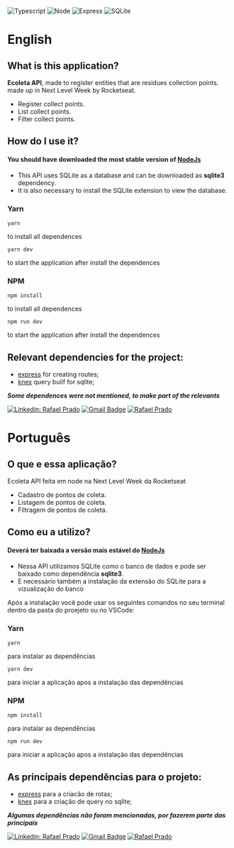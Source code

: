![Typescript](https://img.shields.io/badge/TypeScript-007ACC?style=for-the-badge&logo=typescript&logoColor=white)
![Node](https://img.shields.io/badge/Node.js-43853D?style=for-the-badge&logo=node.js&logoColor=white)
![Express](https://img.shields.io/badge/Express.js-404D59?style=for-the-badge)
![SQLite](https://img.shields.io/badge/SQLite-07405E?style=for-the-badge&logo=sqlite&logoColor=white)

# English

## What is this application?

**Ecoleta API**, made to register entities that are residues collection points. made up in Next Level Week by Rocketseat.

- Register collect points.
- List collect points.
- Filter collect points.

## How do I use it?

#### You should have downloaded the most stable version of [NodeJs](https://nodejs.org/en/)

- This API uses SQLite as a database and can be downloaded as **sqlite3** dependency.
- It is also necessary to install the SQLite extension to view the database.

### Yarn

 ``` 
yarn 
``` 
to install all dependences

 ``` 
 yarn dev 
 ``` 
 to start the application after install the dependences
 
 
### NPM

```
npm install
``` 
to install all dependences
```
npm run dev
``` 
 to start the application after install the dependences
 

## Relevant dependencies for the project:

- [express](https://github.com/expressjs/express) for creating routes;
- [knex](http://knexjs.org/) query builf for sqlite;

***Some dependences were not mentioned, to make part of the relevants***

[![Linkedin: Rafael Prado](https://img.shields.io/badge/-RafaelPrado-blue?style=flat-square&logo=Linkedin&logoColor=white&link=LINK-DO-SEU-LINKEDIN)](https://www.linkedin.com/in/rafael-prado-8a40b6132/)
[![Gmail Badge](https://img.shields.io/badge/-santiagorafael409@gmail.com-006bed?style=flat-square&logo=Gmail&logoColor=white&link=mailto:SEU-EMAIL)](mailto:santiagorafael409@gmail.com)
[![Rafael Prado]( https://img.shields.io/github/followers/RafaelPrado409?label=follow&style=social)](https://github.com/RafaelPrado409)


# Português

## O que e essa aplicação?

Ecoleta API feita em node na Next Level Week da Rocketseat

- Cadastro de pontos de coleta.
- Listagem de pontos de coleta.
- Filtragem de pontos de coleta.

## Como eu a utilizo?

#### Deverá ter baixada a versão mais estável do [NodeJs](https://nodejs.org/en/)

- Nessa API utilizamos SQLite como o banco de dados e pode ser baixado como dependência **sqlite3**.
- E necessário também a instalação da extensão do SQLite para a vizualização do banco

Após a instalação você pode usar os seguintes comandos no seu terminal dentro da pasta do proejeto ou no VSCode:

### Yarn

 ``` 
yarn 
``` 
para instalar as dependências

 ``` 
 yarn dev
 ``` 
 para iniciar a aplicação apos a instalação das dependências

 
### NPM

```
npm install
``` 
para instalar as dependências
```
npm run dev
``` 
para iniciar a aplicação apos a instalação das dependências

## As principais dependências para o projeto:

- [express](https://github.com/expressjs/express) para a criacão de rotas;
- [knex](http://knexjs.org/) para a criação de query no sqlite;

***Algumas dependências não foram mencionadas, por fazerem parte das principais***

[![Linkedin: Rafael Prado](https://img.shields.io/badge/-RafaelPrado-blue?style=flat-square&logo=Linkedin&logoColor=white&link=LINK-DO-SEU-LINKEDIN)](https://www.linkedin.com/in/rafael-prado-8a40b6132/)
[![Gmail Badge](https://img.shields.io/badge/-santiagorafael409@gmail.com-006bed?style=flat-square&logo=Gmail&logoColor=white&link=mailto:SEU-EMAIL)](mailto:santiagorafael409@gmail.com)
[![Rafael Prado]( https://img.shields.io/github/followers/RafaelPrado409?label=follow&style=social)](https://github.com/RafaelPrado409)
